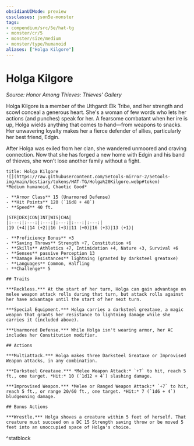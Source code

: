 ```yaml
---
obsidianUIMode: preview
cssclasses: json5e-monster
tags:
- compendium/src/5e/hat-tg
- monster/cr/5
- monster/size/medium
- monster/type/humanoid
aliases: ["Holga Kilgore"]
---
```

# Holga Kilgore
*Source: Honor Among Thieves: Thieves' Gallery*  

Holga Kilgore is a member of the Uthgardt Elk Tribe, and her strength and scowl conceal a generous heart. She's a woman of few words who lets her actions (and punches) speak for her. A fearsome combatant when her ire is up, Holga wields anything that comes to hand—from weapons to snacks. Her unwavering loyalty makes her a fierce defender of allies, particularly her best friend, Edgin.

After Holga was exiled from her clan, she wandered unmoored and craving connection. Now that she has forged a new home with Edgin and his band of thieves, she won't lose another family without a fight.

```ad-statblock
title: Holga Kilgore
![](https://raw.githubusercontent.com/5etools-mirror-2/5etools-img/main/bestiary/tokens/HAT-TG/Holga%20Kilgore.webp#token)
*Medium humanoid, Chaotic Good*

- **Armor Class** 15 (Unarmored Defense)
- **Hit Points** 120 (`16d8 + 48`)
- **Speed** 40 ft.

|STR|DEX|CON|INT|WIS|CHA|
|:---:|:---:|:---:|:---:|:---:|:---:|
|19 (+4)|14 (+2)|16 (+3)|11 (+0)|16 (+3)|13 (+1)|

- **Proficiency Bonus** +3
- **Saving Throws** Strength +7, Constitution +6
- **Skills** Athletics +7, Intimidation +4, Nature +3, Survival +6
- **Senses** passive Perception 13
- **Damage Resistances** lightning (granted by darksteel greataxe)
- **Languages** Common, Halfling
- **Challenge** 5

## Traits

***Reckless.*** At the start of her turn, Holga can gain advantage on melee weapon attack rolls during that turn, but attack rolls against her have advantage until the start of her next turn.

***Special Equipment.*** Holga carries a darksteel greataxe, a magic weapon that grants her resistance to lightning damage while she carries it (included above).

***Unarmored Defense.*** While Holga isn't wearing armor, her AC includes her Constitution modifier.

## Actions

***Multiattack.*** Holga makes three Darksteel Greataxe or Improvised Weapon attacks, in any combination.

***Darksteel Greataxe.*** *Melee Weapon Attack:* `+7` to hit, reach 5 ft., one target. *Hit:* 10 (`1d12 + 4`) slashing damage.

***Improvised Weapon.*** *Melee or Ranged Weapon Attack:* `+7` to hit, reach 5 ft., or range 20/60 ft., one target. *Hit:* 7 (`1d6 + 4`) bludgeoning damage.

## Bonus Actions

***Wrestle.*** Holga shoves a creature within 5 feet of herself. That creature must succeed on a DC 15 Strength saving throw or be moved 5 feet into an unoccupied space of Holga's choice.
```
^statblock